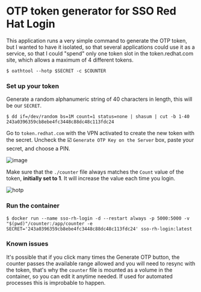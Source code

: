 # OTP token generator for SSO Red Hat Login
This application runs a very simple command to generate the OTP token, but I wanted to have it isolated, so that several applications could use it as a service, so that I could "spend" only one token slot in the token.redhat.com site, which allows a maximum of 4 different tokens.

`$ oathtool --hotp $SECRET -c $COUNTER`

### Set up your token
Generate a random alphanumeric string of 40 characters in length, this will be our `SECRET`.
```
$ dd if=/dev/random bs=1M count=1 status=none | shasum | cut -b 1-40
243a0396359cb8ebe4fc3448c88dc48c113fdc24
```

Go to `token.redhat.com` with the VPN activated to create the new token with the secret. Uncheck the ☑️ `Generate OTP Key on the Server` box, paste your secret, and choose a PIN.

![image](https://user-images.githubusercontent.com/80515069/177427661-7a1d9c81-ad96-485c-a31a-376e7dc3c1e5.png)

Make sure that the `./counter` file always matches the `Count` value of the token, **initially set to 1**. It will increase the value each time you login.

![hotp](https://user-images.githubusercontent.com/80515069/212667043-69dd2e9e-c81e-4b75-a5ac-41e1b52b8f27.png)

### Run the container
`$ docker run --name sso-rh-login -d --restart always -p 5000:5000 -v "$(pwd)"/counter:/app/counter -e SECRET='243a0396359cb8ebe4fc3448c88dc48c113fdc24' sso-rh-login:latest`

### Known issues
It's possible that if you click many times the Generate OTP button, the counter passes the available range allowed and you will need to resync with the token, that's why the `counter` file is mounted as a volume in the container, so you can edit it anytime needed.
If used for automated processes this is improbable to happen.
